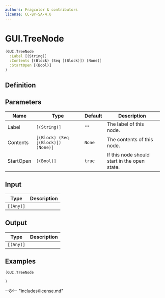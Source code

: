 ```yaml
---
authors: Fragcolor & contributors
license: CC-BY-SA-4.0
---
```



# GUI.TreeNode

```clojure
(GUI.TreeNode
  :Label [(String)]
  :Contents [(Block) (Seq [(Block)]) (None)]
  :StartOpen [(Bool)]
)
```


## Definition




## Parameters

| Name | Type | Default | Description |
|------|------|---------|-------------|
| Label | `[(String)]` | `""` | The label of this node. |
| Contents | `[(Block) (Seq [(Block)]) (None)]` | `None` | The contents of this node. |
| StartOpen | `[(Bool)]` | `true` | If this node should start in the open state. |


## Input

| Type | Description |
|------|-------------|
| `[(Any)]` |  |


## Output

| Type | Description |
|------|-------------|
| `[(Any)]` |  |


## Examples

```clojure
(GUI.TreeNode

)
```


--8<-- "includes/license.md"
